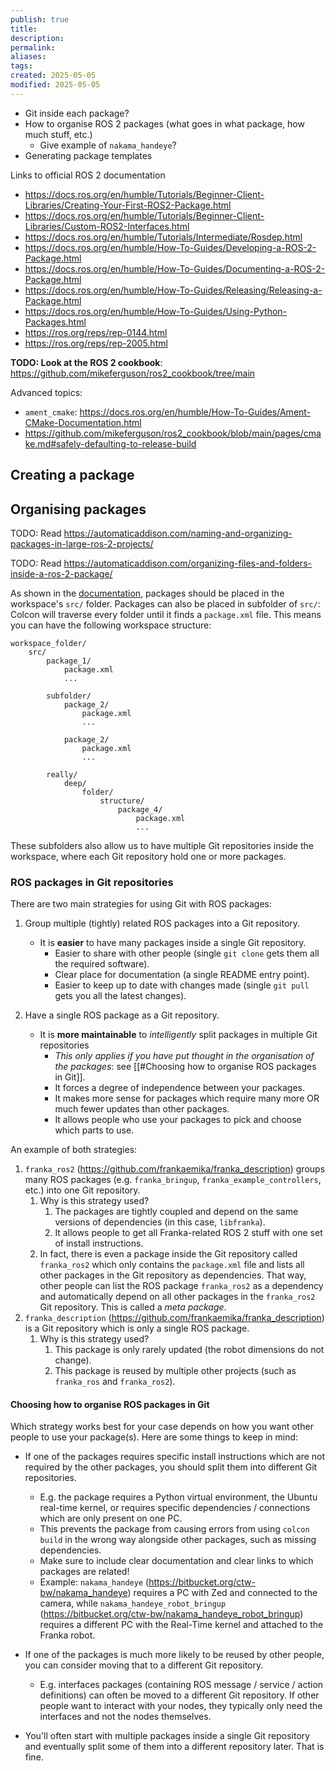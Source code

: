 ```yaml
---
publish: true
title:
description: 
permalink: 
aliases: 
tags: 
created: 2025-05-05
modified: 2025-05-05
---
```


- Git inside each package?
- How to organise ROS 2 packages (what goes in what package, how much stuff, etc.)
    - Give example of `nakama_handeye`?
- Generating package templates

Links to official ROS 2 documentation

- <https://docs.ros.org/en/humble/Tutorials/Beginner-Client-Libraries/Creating-Your-First-ROS2-Package.html>
- <https://docs.ros.org/en/humble/Tutorials/Beginner-Client-Libraries/Custom-ROS2-Interfaces.html>
- <https://docs.ros.org/en/humble/Tutorials/Intermediate/Rosdep.html>
- <https://docs.ros.org/en/humble/How-To-Guides/Developing-a-ROS-2-Package.html>
- <https://docs.ros.org/en/humble/How-To-Guides/Documenting-a-ROS-2-Package.html>
- <https://docs.ros.org/en/humble/How-To-Guides/Releasing/Releasing-a-Package.html>
- <https://docs.ros.org/en/humble/How-To-Guides/Using-Python-Packages.html>
- <https://ros.org/reps/rep-0144.html>
- <https://ros.org/reps/rep-2005.html>

**TODO: Look at the ROS 2 cookbook**: <https://github.com/mikeferguson/ros2_cookbook/tree/main>

Advanced topics:
- `ament_cmake`: <https://docs.ros.org/en/humble/How-To-Guides/Ament-CMake-Documentation.html>
- <https://github.com/mikeferguson/ros2_cookbook/blob/main/pages/cmake.md#safely-defaulting-to-release-build>

## Creating a package

## Organising packages

TODO: Read <https://automaticaddison.com/naming-and-organizing-packages-in-large-ros-2-projects/>

TODO: Read <https://automaticaddison.com/organizing-files-and-folders-inside-a-ros-2-package/>

As shown in the [documentation](https://docs.ros.org/en/humble/Tutorials/Beginner-Client-Libraries/Creating-Your-First-ROS2-Package.html#packages-in-a-workspace), packages should be placed in the workspace's `src/` folder. Packages can also be placed in subfolder of `src/`: Colcon will traverse every folder until it finds a `package.xml` file. This means you can have the following workspace structure:

```text
workspace_folder/
    src/
        package_1/
            package.xml
            ...

        subfolder/
            package_2/
                package.xml
                ...
            
            package_2/
                package.xml
                ...

        really/
            deep/
                folder/
                    structure/
                        package_4/
                            package.xml
                            ...

```

These subfolders also allow us to have multiple Git repositories inside the workspace, where each Git repository hold one or more packages.

### ROS packages in Git repositories

There are two main strategies for using Git with ROS packages:

1. Group multiple (tightly) related ROS packages into a Git repository.
     - It is **easier** to have many packages inside a single Git repository.
        - Easier to share with other people (single `git clone` gets them all the required software).
        - Clear place for documentation (a single README entry point).
        - Easier to keep up to date with changes made (single `git pull` gets you all the latest changes).

2. Have a single ROS package as a Git repository.
    - It is **more maintainable** to _intelligently_ split packages in multiple Git repositories
        - _This only applies if you have put thought in the organisation of the packages_: see [[#Choosing how to organise ROS packages in Git]].
        - It forces a degree of independence between your packages.
        - It makes more sense for packages which require many more OR much fewer updates than other packages.
        - It allows people who use your packages to pick and choose which parts to use.

An example of both strategies:

1. `franka_ros2` (<https://github.com/frankaemika/franka_description>) groups many ROS packages (e.g. `franka_bringup`, `franka_example_controllers`, etc.) into one Git repository.
    1. Why is this strategy used?
        1. The packages are tightly coupled and depend on the same versions of dependencies (in this case, `libfranka`).
        2. It allows people to get all Franka-related ROS 2 stuff with one set of install instructions.
    2. In fact, there is even a package inside the Git repository called `franka_ros2` which only contains the `package.xml` file and lists all other packages in the Git repository as dependencies. That way, other people can list the ROS package `franka_ros2` as a dependency and automatically depend on all other packages in the `franka_ros2` Git repository. This is called a _meta package_.
2. `franka_description` (<https://github.com/frankaemika/franka_description>) is a Git repository which is only a single ROS package.
    1. Why is this strategy used?
        1. This package is only rarely updated (the robot dimensions do not change).
        2. This package is reused by multiple other projects (such as `franka_ros` and `franka_ros2`).

#### Choosing how to organise ROS packages in Git

Which strategy works best for your case depends on how you want other people to use your package(s). Here are some things to keep in mind:

- If one of the packages requires specific install instructions which are not required by the other packages, you should split them into different Git repositories.
    - E.g. the package requires a Python virtual environment, the Ubuntu real-time kernel, or requires specific dependencies / connections which are only present on one PC.
    - This prevents the package from causing errors from using `colcon build` in the wrong way alongside other packages, such as missing dependencies.
    - Make sure to include clear documentation and clear links to which packages are related!
    - Example: `nakama_handeye` (<https://bitbucket.org/ctw-bw/nakama_handeye>) requires a PC with Zed and connected to the camera, while `nakama_handeye_robot_bringup` (<https://bitbucket.org/ctw-bw/nakama_handeye_robot_bringup>) requires a different PC with the Real-Time kernel and attached to the Franka robot.

- If one of the packages is much more likely to be reused by other people, you can consider moving that to a different Git repository.
    - E.g. interfaces packages (containing ROS message / service / action definitions) can often be moved to a different Git repository. If other people want to interact with your nodes, they typically only need the interfaces and not the nodes themselves.

- You'll often start with multiple packages inside a single Git repository and eventually split some of them into a different repository later. That is fine.
